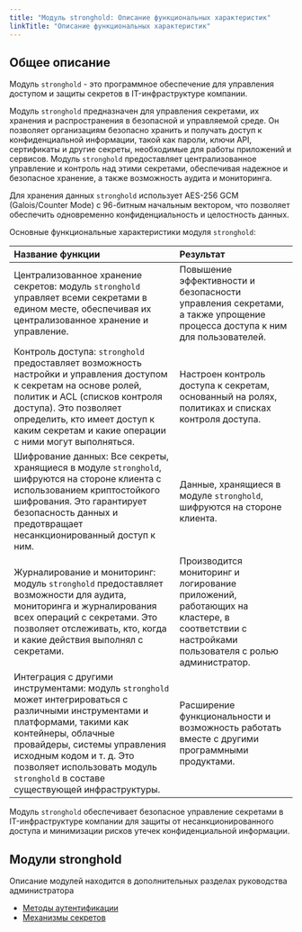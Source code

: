 ```yaml
---
title: "Модуль stronghold: Описание функциональных характеристик"
linkTitle: "Описание функциональных характеристик"
---
```


## Общее описание

Модуль `stronghold` - это программное обеспечение для управления доступом и защиты секретов в IT-инфраструктуре компании.

Модуль `stronghold` предназначен для управления секретами, их хранения и распространения в безопасной и управляемой среде. Он позволяет организациям безопасно хранить и получать доступ к конфиденциальной информации, такой как пароли, ключи API, сертификаты и другие секреты, необходимые для работы приложений и сервисов. Модуль `stronghold` предоставляет централизованное управление и контроль над этими секретами, обеспечивая надежное и безопасное хранение, а также возможность аудита и мониторинга.

Для хранения данных `stronghold` использует AES-256 GCM (Galois/Counter Mode) с 96-битным начальным вектором, что позволяет обеспечить одновременно конфиденциальность и целостность данных.

Основные функциональные характеристики модуля `stronghold`:

 Название функции                                                                                                                                                                                                                                                                                      | Результат                                                                                                                                  |
|:------------------------------------------------------------------------------------------------------------------------------------------------------------------------------------------------------------------------------------------------------------------------------------------------------|:-------------------------------------------------------------------------------------------------------------------------------------------|
| Централизованное хранение секретов: модуль `stronghold` управляет всеми секретами в едином месте, обеспечивая их централизованное хранение и управление.                                                                                                                                              | Повышение эффективности и безопасности управления секретами, а также упрощение процесса доступа к ним для пользователей.                   |
| Контроль доступа: `stronghold` предоставляет возможность настройки и управления доступом к секретам на основе ролей, политик и ACL (списков контроля доступа). Это позволяет определить, кто имеет доступ к каким секретам и какие операции с ними могут выполняться.                                 | Настроен контроль доступа к секретам, основанный на ролях, политиках и списках контроля доступа.                                           |
| Шифрование данных: Все секреты, хранящиеся в модуле `stronghold`, шифруются на стороне клиента с использованием криптостойкого шифрования. Это гарантирует безопасность данных и предотвращает несанкционированный доступ к ним.                                                                      | Данные, хранящиеся в модуле `stronghold`, шифруются на стороне клиента.                                                                    |
| Журналирование и мониторинг: модуль `stronghold` предоставляет возможности для аудита, мониторинга и журналирования всех операций с секретами. Это позволяет отслеживать, кто, когда и какие действия выполнял с секретами.                                                                          | Производится мониторинг и логирование приложений, работающих на кластере, в соответствии с настройками пользователя с ролью администратор. |
| Интеграция с другими инструментами: модуль `stronghold` может интегрироваться с различными инструментами и платформами, такими как контейнеры, облачные провайдеры, системы управления исходным кодом и т. д. Это позволяет использовать модуль `stronghold` в составе существующей инфраструктуры. | Расширение функциональности и возможность работать вместе с другими программными продуктами.                                               |

Модуль `stronghold` обеспечивает безопасное управление секретами в IT-инфраструктуре компании для защиты от несанкционированного доступа и минимизации рисков утечек конфиденциальной информации.

## Модули stronghold

Описание модулей находится в дополнительных разделах руководства администратора

- [Методы аутентификации](admin_guide_auth_methods.html)
- [Механизмы секретов](admin_guide_secret_engines.html)
